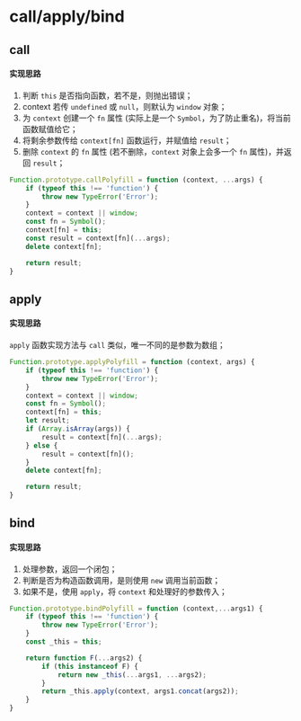 # call/apply/bind
## call

#### 实现思路
1. 判断 `this` 是否指向函数，若不是，则抛出错误；
2. context 若传 `undefined` 或 `null`，则默认为 `window` 对象；
3. 为 `context` 创建一个 `fn` 属性 (实际上是一个 `Symbol`，为了防止重名)，将当前函数赋值给它；
4. 将剩余参数传给 `context[fn]` 函数运行，并赋值给 `result`；
5. 删除 `context` 的 `fn` 属性 (若不删除，`context` 对象上会多一个 `fn` 属性)，并返回 `result`；

```js
Function.prototype.callPolyfill = function (context, ...args) {
    if (typeof this !== 'function') {
        throw new TypeError('Error');
    }
    context = context || window;
    const fn = Symbol();
    context[fn] = this;
    const result = context[fn](...args);
    delete context[fn];

    return result;
}
```

## apply

#### 实现思路
`apply` 函数实现方法与 `call` 类似，唯一不同的是参数为数组；

```js
Function.prototype.applyPolyfill = function (context, args) {
    if (typeof this !== 'function') {
        throw new TypeError('Error');
    }
    context = context || window;
    const fn = Symbol();
    context[fn] = this;
    let result;
    if (Array.isArray(args)) {
        result = context[fn](...args);
    } else {
        result = context[fn]();
    }
    delete context[fn];

    return result;
}
```

## bind

#### 实现思路
1. 处理参数，返回一个闭包；
2. 判断是否为构造函数调用，是则使用 `new` 调用当前函数；
3. 如果不是，使用 `apply`，将 `context` 和处理好的参数传入；

```js
Function.prototype.bindPolyfill = function (context,...args1) {
    if (typeof this !== 'function') {
        throw new TypeError('Error');
    }
    const _this = this;

    return function F(...args2) {
        if (this instanceof F) {
            return new _this(...args1, ...args2);
        }
        return _this.apply(context, args1.concat(args2));
    }
}
```